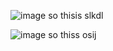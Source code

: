 ![image](https://github.com/user-attachments/assets/99ae146a-4eed-4072-a278-d810fc399550)
so thisis slkdl


![image](https://github.com/user-attachments/assets/302a00b9-263a-4e30-8f37-8bfce893ae47)
so thiss osij
